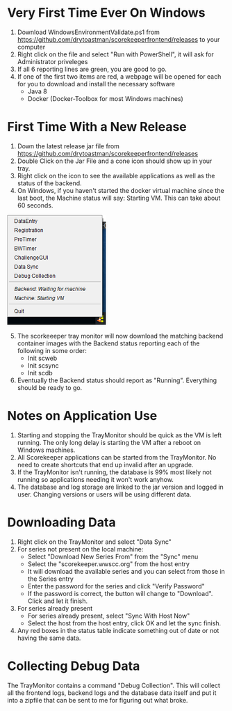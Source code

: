 
# Very First Time Ever On Windows
1. Download WindowsEnvironmentValidate.ps1 from <https://github.com/drytoastman/scorekeeperfrontend/releases> to your computer
2. Right click on the file and select "Run with PowerShell", it will ask for Administrator priveleges
3. If all 6 reporting lines are green, you are good to go.
4. If one of the first two items are red, a webpage will be opened for each for you to download and install the necessary software
    * Java 8
    * Docker (Docker-Toolbox for most Windows machines)

# First Time With a New Release
1. Down the latest release jar file from <https://github.com/drytoastman/scorekeeperfrontend/releases>
2. Double Click on the Jar File and a cone icon should show up in your tray.
3. Right click on the icon to see the available applications as well as the status of the backend.
4. On Windows, if you haven't started the docker virtual machine since the last boot, the Machine status will say: Starting VM.  This can take about 60 seconds.

![ContextMenu](images/contextmenu.png)

5. The scorkeeeper tray monitor will now download the matching backend container images with the Backend status reporting each of the following in some order:
    * Init scweb
    * Init scsync
    * Init scdb
6. Eventually the Backend status should report as "Running".  Everything should be ready to go.

# Notes on Application Use

1. Starting and stopping the TrayMonitor should be quick as the VM is left running.  The only long delay is starting the VM after a reboot on Windows machines.
2. All Scorekeeper applications can be started from the TrayMonitor.  No need to create shortcuts that end up invalid after an upgrade.
3. If the TrayMonitor isn't running, the database is 99% most likely not running so applications needing it won't work anyhow.
4. The database and log storage are linked to the jar version and logged in user.  Changing versions or users will be using different data.

# Downloading Data

1. Right click on the TrayMonitor and select "Data Sync"
2. For series not present on the local machine:
    * Select "Download New Series From" from the "Sync" menu
    * Select the "scorekeeper.wwscc.org" from the host entry
    * It will download the available series and you can select from those in the Series entry
    * Enter the password for the series and click "Verify Password"
    * If the password is correct, the button will change to "Download".  Click and let it finish.
3. For series already present
    * For series already present, select "Sync With Host Now"
    * Select the host from the host entry, click OK and let the sync finish.
4. Any red boxes in the status table indicate something out of date or not having the same data.


# Collecting Debug Data

The TrayMonitor contains a command "Debug Collection".  This will collect all the frontend logs, backend logs and the database data itself and put it into a zipfile
that can be sent to me for figuring out what broke.


